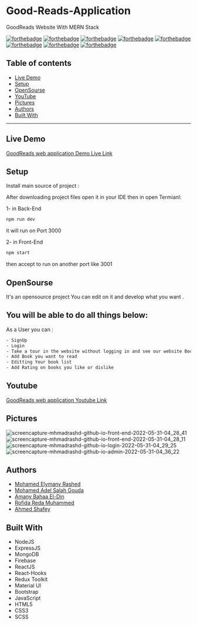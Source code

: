 # Good-Reads-Application
GoodReads Website With MERN Stack

[![forthebadge](https://forthebadge.com/images/badges/built-with-love.svg)](https://forthebadge.com)
[![forthebadge](https://forthebadge.com/images/badges/built-by-developers.svg)](https://forthebadge.com)
[![forthebadge](https://forthebadge.com/images/badges/uses-git.svg)](https://forthebadge.com)
[![forthebadge](https://forthebadge.com/images/badges/made-with-javascript.svg)](https://forthebadge.com)
[![forthebadge](https://forthebadge.com/images/badges/uses-html.svg)](https://forthebadge.com)
[![forthebadge](https://forthebadge.com/images/badges/uses-css.svg)](https://forthebadge.com)
[![forthebadge](https://forthebadge.com/images/badges/powered-by-coffee.svg)](https://forthebadge.com)
[![forthebadge](https://forthebadge.com/images/badges/uses-js.svg)](https://forthebadge.com)

## Table of contents
* [Live Demo](#live-demo)
* [Setup](#setup)
* [OpenSourse](#opensourse)
* [YouTube](#youtube)
* [Pictures](#pictures)
* [Authors](#authors)
* [Built With](#built-with)
***

## Live Demo

[GoodReads web application Demo Live Link](https://mhmadrashd.github.io/front-end/)


## Setup

Install main source of project :

After downloading project files open it in your IDE then in open Termianl:

1- in Back-End

```bash
npm run dev 
```
it will run on Port 3000

2- in Front-End

```bash
npm start 
```
then accept to run on another port like 3001

## OpenSourse

  It's an opensource project You can edit on it and develop what you want .

## You will be able to do all things below:

As a User you can : 

```bash
- SignUp
- Login
- Take a tour in the website without logging in and see our website Books, Authors, Catergories and many features
- Add Book you want to read
- Editting Your book list 
- Add Rating on books you like or dislike
```
## Youtube

[GoodReads web application Youtube Link](https://www.youtube.com/watch?v=TlEd9iaB8MU)

## Pictures

![screencapture-mhmadrashd-github-io-front-end-2022-05-31-04_28_41](https://user-images.githubusercontent.com/26310663/171082801-11d6ec48-c31c-466b-9981-6034c5762d5d.png) ![screencapture-mhmadrashd-github-io-front-end-2022-05-31-04_28_11](https://user-images.githubusercontent.com/26310663/171082893-5abf7eeb-670c-4b94-bfed-7cde9356221a.png)
![screencapture-mhmadrashd-github-io-login-2022-05-31-04_29_25](https://user-images.githubusercontent.com/26310663/171082953-0b6e55f0-bb77-4cba-a9fd-11f055161193.png)
![screencapture-mhmadrashd-github-io-admin-2022-05-31-04_36_22](https://user-images.githubusercontent.com/26310663/171082975-3b432edf-1e9a-4fb1-a9f6-89bf4a5c8017.png)


## Authors
* [Mohamed Elymany Rashed](https://github.com/mhmadrashd)
* [Mohamed Adel Salah Gouda](https://github.com/Mohamedadelsaleh)
* [Amany Bahaa El-Din](https://github.com/AmanyBahaaEldin)
* [Rofida  Reda Muhammed](https://github.com/RofidaReda1067)
* [Ahmed Shafey](https://github.com/shafey01)

## Built With
* NodeJS
* ExpressJS
* MongoDB
* Firebase
* ReactJS
* React-Hooks
* Redux Toolkit
* Material UI
* Bootstrap
* JavaScript
* HTML5
* CSS3
* SCSS




